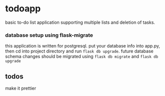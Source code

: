 # todoapp

basic to-do list application supporting multiple lists and deletion of tasks.

### database setup using flask-migrate
this application is written for postgresql. put your database info into app.py, then cd into project directory and run `flask db upgrade`. future database schema changes should be migrated using `flask db migrate` and `flask db upgrade`

## todos
make it prettier
